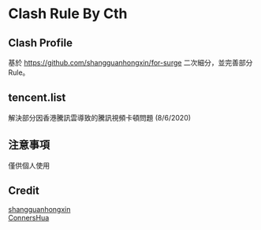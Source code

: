 Clash Rule By Cth
=============

**Clash Profile**
-------------
基於 https://github.com/shangguanhongxin/for-surge 二次細分，並完善部分Rule。


**tencent.list**
-------------
解決部分因香港騰訊雲導致的騰訊視頻卡頓問題 (8/6/2020) <br />


**注意事項**
-------------
僅供個人使用 <br />

**Credit**
-------------
[shangguanhongxin](https://github.com/shangguanhongxin) <br />
[ConnersHua](https://github.com/ConnersHua) <br />
